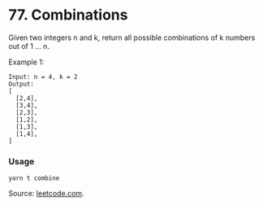 # 77. Combinations

Given two integers n and k, return all possible combinations of k numbers out of 1 ... n.

Example 1:

```
Input: n = 4, k = 2
Output:
[
  [2,4],
  [3,4],
  [2,3],
  [1,2],
  [1,3],
  [1,4],
]
```

### Usage

```
yarn t combine
```

Source: [leetcode.com](https://leetcode.com/problems/combinations/).
